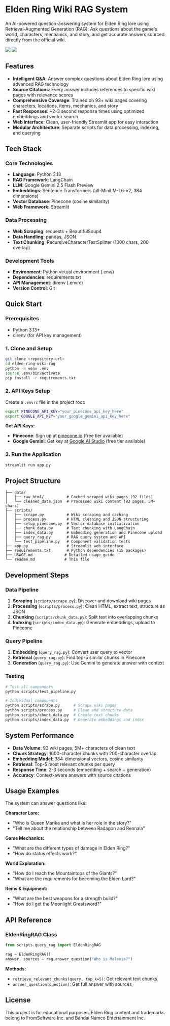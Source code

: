 # Elden Ring Wiki RAG System

An AI-powered question-answering system for Elden Ring lore using Retrieval-Augmented Generation (RAG). Ask questions about the game's world, characters, mechanics, and story, and get accurate answers sourced directly from the official wiki.

<img src="screenshots/screenshot1.png" style="display: inline;"> 
<img src="screenshots/screenshot2.png" style="display: inline;"> 

## Features

- **Intelligent Q&A**: Answer complex questions about Elden Ring lore using advanced RAG technology
- **Source Citations**: Every answer includes references to specific wiki pages with relevance scores
- **Comprehensive Coverage**: Trained on 93+ wiki pages covering characters, locations, items, mechanics, and story
- **Fast Responses**: ~2-3 second response times using optimized embeddings and vector search
- **Web Interface**: Clean, user-friendly Streamlit app for easy interaction
- **Modular Architecture**: Separate scripts for data processing, indexing, and querying

## Tech Stack

### Core Technologies

- **Language**: Python 3.13
- **RAG Framework**: LangChain
- **LLM**: Google Gemini 2.5 Flash Preview
- **Embeddings**: Sentence Transformers (all-MiniLM-L6-v2, 384 dimensions)
- **Vector Database**: Pinecone (cosine similarity)
- **Web Framework**: Streamlit

### Data Processing

- **Web Scraping**: requests + BeautifulSoup4
- **Data Handling**: pandas, JSON
- **Text Chunking**: RecursiveCharacterTextSplitter (1000 chars, 200 overlap)

### Development Tools

- **Environment**: Python virtual environment (.env/)
- **Dependencies**: requirements.txt
- **API Management**: direnv (.envrc)
- **Version Control**: Git

## Quick Start

### Prerequisites

- Python 3.13+
- direnv (for API key management)

### 1. Clone and Setup

```bash
git clone <repository-url>
cd elden-ring-wiki-rag
python -m venv .env
source .env/bin/activate
pip install -r requirements.txt
```

### 2. API Keys Setup

Create a `.envrc` file in the project root:

```bash
export PINECONE_API_KEY="your_pinecone_api_key_here"
export GOOGLE_API_KEY="your_google_gemini_api_key_here"
```

**Get API Keys:**

- **Pinecone**: Sign up at [pinecone.io](https://app.pinecone.io/) (free tier available)
- **Google Gemini**: Get key at [Google AI Studio](https://makersuite.google.com/app/apikey) (free tier available)

### 3. Run the Application

```bash
streamlit run app.py
```

## Project Structure

```
├── data/
│   ├── raw_html/          # Cached scraped wiki pages (92 files)
│   └── cleaned_data.json  # Processed wiki content (93 pages, 5M+ chars)
├── scripts/
│   ├── scrape.py          # Wiki scraping and caching
│   ├── process.py         # HTML cleaning and JSON structuring
│   ├── setup_pinecone.py  # Vector database initialization
│   ├── chunk_data.py      # Text chunking with LangChain
│   ├── index_data.py      # Embedding generation and Pinecone upload
│   ├── query_rag.py       # RAG query system and API
│   └── test_pipeline.py   # Component validation tests
├── app.py                 # Streamlit web interface
├── requirements.txt       # Python dependencies (15 packages)
├── USAGE.md              # Detailed usage guide
└── readme.md             # This file
```

## Development Steps

### Data Pipeline

1. **Scraping** (`scripts/scrape.py`): Discover and download wiki pages
2. **Processing** (`scripts/process.py`): Clean HTML, extract text, structure as JSON
3. **Chunking** (`scripts/chunk_data.py`): Split text into overlapping chunks
4. **Indexing** (`scripts/index_data.py`): Generate embeddings, upload to Pinecone

### Query Pipeline

1. **Embedding** (`query_rag.py`): Convert user query to vector
2. **Retrieval** (`query_rag.py`): Find top-5 similar chunks in Pinecone
3. **Generation** (`query_rag.py`): Use Gemini to generate answer with context

### Testing

```bash
# Test all components
python scripts/test_pipeline.py

# Individual components
python scripts/scrape.py      # Scrape wiki pages
python scripts/process.py     # Clean and structure data
python scripts/chunk_data.py  # Create text chunks
python scripts/index_data.py  # Generate embeddings and index
```

## System Performance

- **Data Volume**: 93 wiki pages, 5M+ characters of clean text
- **Chunk Strategy**: 1000-character chunks with 200-character overlap
- **Embedding Model**: 384-dimensional vectors, cosine similarity
- **Retrieval**: Top-5 most relevant chunks per query
- **Response Time**: 2-3 seconds (embedding + search + generation)
- **Accuracy**: Context-aware answers with source citations

## Usage Examples

The system can answer questions like:

**Character Lore:**

- "Who is Queen Marika and what is her role in the story?"
- "Tell me about the relationship between Radagon and Rennala"

**Game Mechanics:**

- "What are the different types of damage in Elden Ring?"
- "How do status effects work?"

**World Exploration:**

- "How do I reach the Mountaintops of the Giants?"
- "What are the requirements for becoming the Elden Lord?"

**Items & Equipment:**

- "What are the best weapons for a strength build?"
- "How do I get the Moonlight Greatsword?"

## API Reference

### EldenRingRAG Class

```python
from scripts.query_rag import EldenRingRAG

rag = EldenRingRAG()
answer, sources = rag.answer_question("Who is Malenia?")
```

**Methods:**

- `retrieve_relevant_chunks(query, top_k=5)`: Get relevant text chunks
- `answer_question(question)`: Get full answer with sources

## License

This project is for educational purposes. Elden Ring content and trademarks belong to FromSoftware Inc. and Bandai Namco Entertainment Inc.
